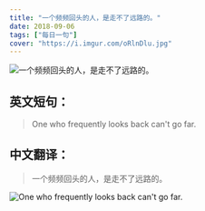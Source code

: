 ```yaml
---
title: "一个频频回头的人，是走不了远路的。"
date: 2018-09-06
tags: ["每日一句"]
cover: "https://i.imgur.com/oRlnDlu.jpg"
---
```


![一个频频回头的人，是走不了远路的。](https://i.imgur.com/YeTgqoE.jpg)

## 英文短句：
> One who frequently looks back can't go far.

<!--more-->

## 中文翻译：
> 一个频频回头的人，是走不了远路的。

![One who frequently looks back can't go far.](https://i.imgur.com/rGXtZCI.jpg)

